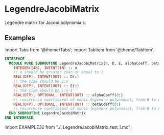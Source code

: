 # LegendreJacobiMatrix

Legendre matrix for Jacobi polynomials.

## Examples

import Tabs from '@theme/Tabs';
import TabItem from '@theme/TabItem';

<Tabs>
<TabItem value="interface" label="܀ Interface" default>

```fortran
INTERFACE
  MODULE PURE SUBROUTINE LegendreJacobiMatrix(n, D, E, alphaCoeff, betaCoeff)
    INTEGER(I4B), INTENT(IN) :: n
    !! n should be greater than or equal to 1
    REAL(DFP), INTENT(OUT) :: D(:)
    !! the size should be 1:n
    REAL(DFP), INTENT(OUT) :: E(:)
    !! the size should be 1:n-1
    REAL(DFP), OPTIONAL, INTENT(OUT) :: alphaCoeff(0:)
    !! recurrence coefficient of monic legendre polynomial, from 0 to n-1
    REAL(DFP), OPTIONAL, INTENT(OUT) :: betaCoeff(0:)
    !! recurrence coefficient of monic legendre polynomial, from 0 to n-1
  END SUBROUTINE LegendreJacobiMatrix
END INTERFACE
```

</TabItem>

<TabItem value="example" label="️܀ See example">

import EXAMPLE30 from "./_LegendreJacobiMatrix_test_1.md";

<EXAMPLE30 />

</TabItem>

<TabItem value="close" label="↢ ">

</TabItem>
</Tabs>
